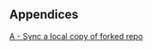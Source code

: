 





## Appendices

[A - Sync a local copy of forked repo](appendices/A-Sync_copy_of_forked_repo/README.md)